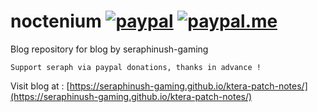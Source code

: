 # noctenium [![paypal](https://img.shields.io/badge/paypal-donate-333333.svg?colorA=253B80&colorB=333333)](https://www.paypal.com/cgi-bin/webscr?cmd=_s-xclick&hosted_button_id=B7QQJZV9L5P2J&source=url) [![paypal.me](https://img.shields.io/badge/paypal.me-donate-333333.svg?colorA=169BD7&colorB=333333)](https://www.paypal.me/seraphinush)
Blog repository for blog by seraphinush-gaming
```
Support seraph via paypal donations, thanks in advance !
```

Visit blog at : [https://seraphinush-gaming.github.io/ktera-patch-notes/](https://seraphinush-gaming.github.io/ktera-patch-notes/)